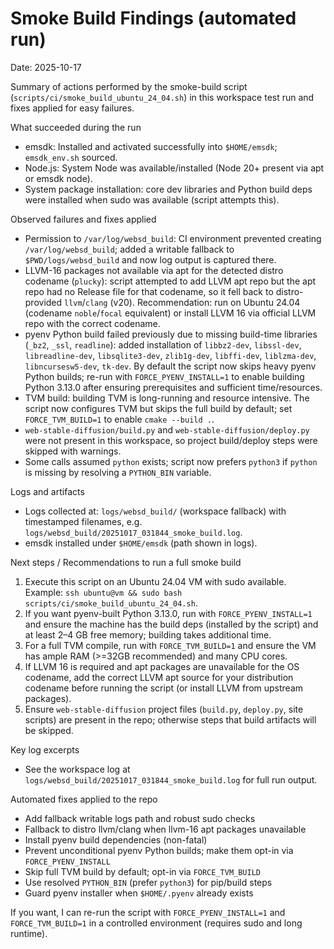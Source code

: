 # Smoke Build Findings (automated run)

Date: 2025-10-17

Summary of actions performed by the smoke-build script (`scripts/ci/smoke_build_ubuntu_24_04.sh`) in this workspace test run and fixes applied for easy failures.

What succeeded during the run
- emsdk: Installed and activated successfully into `$HOME/emsdk`; `emsdk_env.sh` sourced.
- Node.js: System Node was available/installed (Node 20+ present via apt or emsdk node).
- System package installation: core dev libraries and Python build deps were installed when sudo was available (script attempts this).

Observed failures and fixes applied
- Permission to `/var/log/websd_build`: CI environment prevented creating `/var/log/websd_build`; added a writable fallback to `$PWD/logs/websd_build` and now log output is captured there.
- LLVM-16 packages not available via apt for the detected distro codename (`plucky`): script attempted to add LLVM apt repo but the apt repo had no Release file for that codename, so it fell back to distro-provided `llvm`/`clang` (v20). Recommendation: run on Ubuntu 24.04 (codename `noble`/`focal` equivalent) or install LLVM 16 via official LLVM repo with the correct codename.
- pyenv Python build failed previously due to missing build-time libraries (`_bz2`, `_ssl`, `readline`): added installation of `libbz2-dev`, `libssl-dev`, `libreadline-dev`, `libsqlite3-dev`, `zlib1g-dev`, `libffi-dev`, `liblzma-dev`, `libncursesw5-dev`, `tk-dev`. By default the script now skips heavy pyenv Python builds; re-run with `FORCE_PYENV_INSTALL=1` to enable building Python 3.13.0 after ensuring prerequisites and sufficient time/resources.
- TVM build: building TVM is long-running and resource intensive. The script now configures TVM but skips the full build by default; set `FORCE_TVM_BUILD=1` to enable `cmake --build .`.
- `web-stable-diffusion/build.py` and `web-stable-diffusion/deploy.py` were not present in this workspace, so project build/deploy steps were skipped with warnings.
- Some calls assumed `python` exists; script now prefers `python3` if `python` is missing by resolving a `PYTHON_BIN` variable.

Logs and artifacts
- Logs collected at: `logs/websd_build/` (workspace fallback) with timestamped filenames, e.g. `logs/websd_build/20251017_031844_smoke_build.log`.
- emsdk installed under `$HOME/emsdk` (path shown in logs).

Next steps / Recommendations to run a full smoke build
1. Execute this script on an Ubuntu 24.04 VM with sudo available. Example: `ssh ubuntu@vm && sudo bash scripts/ci/smoke_build_ubuntu_24_04.sh`.
2. If you want pyenv-built Python 3.13.0, run with `FORCE_PYENV_INSTALL=1` and ensure the machine has the build deps (installed by the script) and at least 2–4 GB free memory; building takes additional time.
3. For a full TVM compile, run with `FORCE_TVM_BUILD=1` and ensure the VM has ample RAM (>=32GB recommended) and many CPU cores.
4. If LLVM 16 is required and apt packages are unavailable for the OS codename, add the correct LLVM apt source for your distribution codename before running the script (or install LLVM from upstream packages).
5. Ensure `web-stable-diffusion` project files (`build.py`, `deploy.py`, site scripts) are present in the repo; otherwise steps that build artifacts will be skipped.

Key log excerpts
- See the workspace log at `logs/websd_build/20251017_031844_smoke_build.log` for full run output.

Automated fixes applied to the repo
- Add fallback writable logs path and robust sudo checks
- Fallback to distro llvm/clang when llvm-16 apt packages unavailable
- Install pyenv build dependencies (non-fatal)
- Prevent unconditional pyenv Python builds; make them opt-in via `FORCE_PYENV_INSTALL`
- Skip full TVM build by default; opt-in via `FORCE_TVM_BUILD`
- Use resolved `PYTHON_BIN` (prefer `python3`) for pip/build steps
- Guard pyenv installer when `$HOME/.pyenv` already exists

If you want, I can re-run the script with `FORCE_PYENV_INSTALL=1` and `FORCE_TVM_BUILD=1` in a controlled environment (requires sudo and long runtime).
